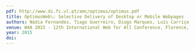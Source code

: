 ```yaml
---
pdf: http://www.di.fc.ul.pt/amc/optimus/optimus.pdf
title: OptimusWeb\: Selective Delivery of Desktop or Mobile Webpages
authors: Nádia Fernandes, Tiago Guerreiro, Diogo Marques, Luís Carriço
venue: W4A 2015 - 12th International Web for All Conference, Florence, Italy, May, 2015
year: 2015
doi: 
---
```

